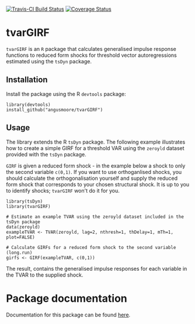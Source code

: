[![Travis-CI Build Status](https://travis-ci.org/angusmoore/tvarGIRF.svg?branch=master)](https://travis-ci.org/angusmoore/tvarGIRF)
[![Coverage Status](https://coveralls.io/repos/github/angusmoore/tvarGIRF/badge.svg?branch=master)](https://coveralls.io/github/angusmoore/tvarGIRF?branch=master)

# tvarGIRF
`tvarGIRF` is an `R` package that calculates generalised impulse response functions to reduced form shocks for threshold vector autoregressions estimated using the `tsDyn` package.

## Installation

Install the package using the R `devtools` package:
```
library(devtools)
install_github("angusmoore/tvarGIRF")
```

## Usage
The library extends the R `tsDyn` package. The following example illustrates how to create a simple GIRF for a threshold VAR using the `zeroyld` dataset provided with the `tsDyn` package.

`GIRF` is given a reduced form shock - in the example below a shock to only the second variable `c(0,1)`. If you want to use orthoganlised shocks, you should calculate the orthogonalisation yourself and supply the reduced form shock that corresponds to your chosen structural shock. It is up to you to identify shocks; `tvarGIRF` won't do it for you.

```
library(tsDyn)
library(tvarGIRF)

# Estimate an example TVAR using the zeroyld dataset included in the tsDyn package
data(zeroyld)
exampleTVAR <- TVAR(zeroyld, lag=2, nthresh=1, thDelay=1, mTh=1, plot=FALSE)

# Calculate GIRFs for a reduced form shock to the second variable (long.run)
girfs <- GIRF(exampleTVAR, c(0,1))
```

The result, contains the generalised impulse responses for each variable in the TVAR to the supplied shock.

# Package documentation

Documentation for this package can be found [here](https://angusmoore.github.io/tvarGIRF/tvarGIRF.pdf).
